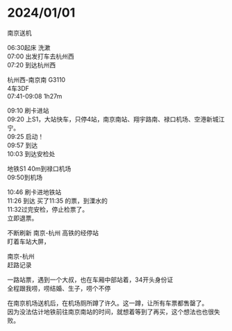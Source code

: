 # 2024/01/01

南京送机

06:30起床 洗漱  
07:00 出发打车去杭州西  
07:20 到达杭州西

杭州西-南京南 G3110  
4车3DF  
07:41-09:08 1h27m

09:10 刷卡进站  
09:20 上S1，大站快车，只停4站，南京南站、翔宇路南、禄口机场、空港新城江宁。  
09:25 启动！  
09:57 到达  
10:03 到达安检处

地铁S1 40m到禄口机场  
09:50到机场

10:46 刷卡进地铁站  
11:26 到达 买了11:35 的票，到溧水的  
11:32过完安检，停止检票了。  
立即退票。

不断刷新 南京-杭州 高铁的经停站  
盯着车站大屏，

南京-杭州  
赶路记录

一路站票，遇到一个大叔，也在车厢中部站着，34开头身份证  
全程跟我唠，唠结婚、生子，唠个不停

在南京机场送机后，在机场厕所蹲了许久。这一蹲，让所有车票都售罄了。  
因为没法估计地铁前往南京南站的时间，就想着等到了再买，这个想法也也很失败。  
